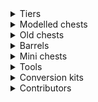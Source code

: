<details>
<summary>Tiers</summary>
<ul>
  <li><img src="https://codeberg.org/Ellemes/expanded-storage/raw/branch/documentation/art/descriptions/png/wood_bullet_point.png" /> Wooden: can store 27 items. (1 chests worth)<br>Consists of the following cosmetic themes:</li>
  <ul>
    <li>Wooden - made out of wood.</li>
	<li>Pumpkin - made out of pumpkin.</li>
	<li>Present - has different gift wrap textures depending on variant.</li>
	<li>Bamboo - made out of bamboo.</li>
  </ul>
  <li><img src="https://codeberg.org/Ellemes/expanded-storage/raw/branch/documentation/art/descriptions/png/iron_bullet_point.png" /> Iron: can store 54 items. (2 chests worth)</li>
  <li><img src="https://codeberg.org/Ellemes/expanded-storage/raw/branch/documentation/art/descriptions/png/gold_bullet_point.png" /> Golden: is liked by piglins, can store 81 items. (3 chests worth)</li>
  <li><img src="https://codeberg.org/Ellemes/expanded-storage/raw/branch/documentation/art/descriptions/png/diamond_bullet_point.png" /> Diamond: can store 108 items. (4 chests worth)</li>
  <li><img src="https://codeberg.org/Ellemes/expanded-storage/raw/branch/documentation/art/descriptions/png/obsidian_bullet_point.png" /> Obsidian: is blast proof, can store 108 items. (4 chests worth)</li>
  <li><img src="https://codeberg.org/Ellemes/expanded-storage/raw/branch/documentation/art/descriptions/png/netherite_bullet_point.png" /> Netherite: is fire-resistant and blast proof, can store 135 items. (5 chests worth)</li>
</ul>
</details>

<details>
<summary>Modelled chests</summary>
<img src="https://codeberg.org/Ellemes/expanded-storage/raw/branch/documentation/art/descriptions/png/Modelled%20chests_512.png" alt="Picture of modelled chests" />
<hr/>
Modelled chests act identical to vanilla chests however can generally hold more items.
<br/>
<br/>
They can also merge vertically and horizontally in the long direction to form tall and long chests in addition to vanilla's double chest (wide chest) and single chest.
</details>

<details>
<summary>Old chests</summary>
<img src="https://codeberg.org/Ellemes/expanded-storage/raw/branch/documentation/art/descriptions/png/Full%20cube%20chests_512.png" alt="Picture of old chests" />
<hr/>
Old chests are like the modelled chest in visuals however occupy the whole block and do not have any kind of opening animation.
These may be better for you than modelled chests as not having a block entity renderer meaning they will have less impact on your fps.
</details>

<details>
<summary>Barrels</summary>
<img src="https://codeberg.org/Ellemes/expanded-storage/raw/branch/documentation/art/descriptions/png/Barrels_512.png" alt="Picture of barrels" />
<hr/>
Barrels like full cube chests don't have a block entity renderer so they will result in better fps over the modelled chests if you have a bunch of them in one area, otherwise they are functionally identical to vanilla barrels just with more inventory space.
</details>

<details>
<summary>Mini chests</summary>
<img src="https://codeberg.org/Ellemes/expanded-storage/raw/branch/documentation/art/descriptions/png/Mini%20chests_512.png" alt="Picture of mini chests" />
<hr/>
Mini chests are chest but mini, they all can only hold 1 item and are ideal for gifting things to other players :D
<br/>
<br/>
Note: not all styles are craft-able and will need a Storage Mutator renamed to `Sunrise` or `Sparrow` to unlock.
</details>

<details>
<summary>Tools</summary>
<img src="https://codeberg.org/Ellemes/expanded-storage/raw/branch/documentation/art/descriptions/png/Tools_512.png" alt="Picture of the storage mutator" />
<hr/>
The storage mutator...
</details>

<details>
<summary>Conversion kits</summary>
<img src="https://codeberg.org/Ellemes/expanded-storage/raw/branch/documentation/art/descriptions/png/Upgrades_512.png" alt="Picture of some conversion kits" />
<hr/>
Conversion kits can be used to convert blocks already in world to a different tier.
<br/>
Whilst only some conversion kits are pictured above others do exist for example wooden to netherite conversion kit.
</details>

<details>
<summary>Contributors</summary>
Current Version:
<ul>
  <li>Mod code and texture assets - Ellemes</li>
  <li>Mod icon and other item / block renders - <a href="https://modrinth.com/mod/isometric-renders">Isometric Renderer mod</a></li>
  <li>Bamboo chest textures - Yoghurt4C</li>
  <li>Pumpkin chest textures - Yoghurt4C, these textures, for the modelled chest only, are public domain.</li>
  <li>Christmas chest textures - Yoghurt4C, these textures, for the modelled chest only, are public domain.</li>
  <li>Previous mod icon - Hambaka</li>
  <li>Russian translations - Romz24</li>
  <li>French translations - Wombhy</li>
</ul>
Older versions:
<ul>
  <li>French translations - Yanis48</li>
  <li>Simplified Chinese translations - XuyuEre, updated later by qsefthuopq.</li>
  <li>Traditional Chinese translations - Shedaniel</li>
  <li>Spanish translations - jackcamilo406</li>
  <li>Brazilian Portuguese translations - joaoh1</li>
  <li>Settings button texture - sheepguard</li>
  <li>Russian translations - Miros77</li>
</ul>
</details>

